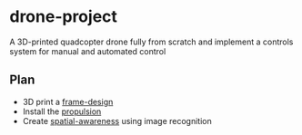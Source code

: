 # drone-project
A 3D-printed quadcopter drone fully from scratch and implement a controls system for manual and automated control

## Plan
* 3D print a [frame-design](https://github.com/MichaelThamm/drone-project/tree/main/frame-design)
* Install the [propulsion](https://github.com/MichaelThamm/drone-project/tree/main/propulsion)
* Create [spatial-awareness](https://github.com/MichaelThamm/drone-project/tree/main/spatial-awareness) using image recognition
